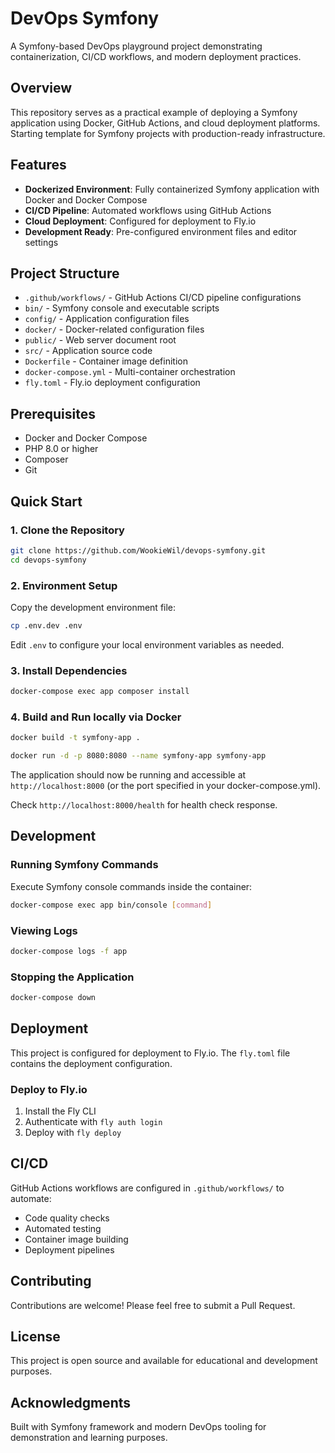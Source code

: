 # DevOps Symfony

A Symfony-based DevOps playground project demonstrating containerization, CI/CD workflows, and modern deployment practices.

## Overview

This repository serves as a practical example of deploying a Symfony application using Docker, GitHub Actions, and cloud deployment platforms. Starting template for Symfony projects with production-ready infrastructure.

## Features

- **Dockerized Environment**: Fully containerized Symfony application with Docker and Docker Compose
- **CI/CD Pipeline**: Automated workflows using GitHub Actions
- **Cloud Deployment**: Configured for deployment to Fly.io
- **Development Ready**: Pre-configured environment files and editor settings

## Project Structure

- `.github/workflows/` - GitHub Actions CI/CD pipeline configurations
- `bin/` - Symfony console and executable scripts
- `config/` - Application configuration files
- `docker/` - Docker-related configuration files
- `public/` - Web server document root
- `src/` - Application source code
- `Dockerfile` - Container image definition
- `docker-compose.yml` - Multi-container orchestration
- `fly.toml` - Fly.io deployment configuration

## Prerequisites

- Docker and Docker Compose
- PHP 8.0 or higher
- Composer
- Git

## Quick Start

### 1. Clone the Repository

```bash
git clone https://github.com/WookieWil/devops-symfony.git
cd devops-symfony
```

### 2. Environment Setup

Copy the development environment file:

```bash
cp .env.dev .env
```

Edit `.env` to configure your local environment variables as needed.

### 3. Install Dependencies

```bash
docker-compose exec app composer install
```

### 4. Build and Run locally via Docker

```bash
docker build -t symfony-app .

docker run -d -p 8080:8080 --name symfony-app symfony-app
```

The application should now be running and accessible at `http://localhost:8000` (or the port specified in your docker-compose.yml).

Check `http://localhost:8000/health` for health check response.

## Development

### Running Symfony Commands

Execute Symfony console commands inside the container:

```bash
docker-compose exec app bin/console [command]
```

### Viewing Logs

```bash
docker-compose logs -f app
```

### Stopping the Application

```bash
docker-compose down
```

## Deployment

This project is configured for deployment to Fly.io. The `fly.toml` file contains the deployment configuration.

### Deploy to Fly.io

1. Install the Fly CLI
2. Authenticate with `fly auth login`
3. Deploy with `fly deploy`

## CI/CD

GitHub Actions workflows are configured in `.github/workflows/` to automate:

- Code quality checks
- Automated testing
- Container image building
- Deployment pipelines

## Contributing

Contributions are welcome! Please feel free to submit a Pull Request.

## License

This project is open source and available for educational and development purposes.

## Acknowledgments

Built with Symfony framework and modern DevOps tooling for demonstration and learning purposes.
